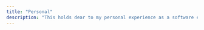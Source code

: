 ```yaml
---
title: "Personal"
description: "This holds dear to my personal experience as a software engineer, and a human being. This covers some of my inner thoughts on how to become a better individuals, as well as some of my past experience."
---
```

